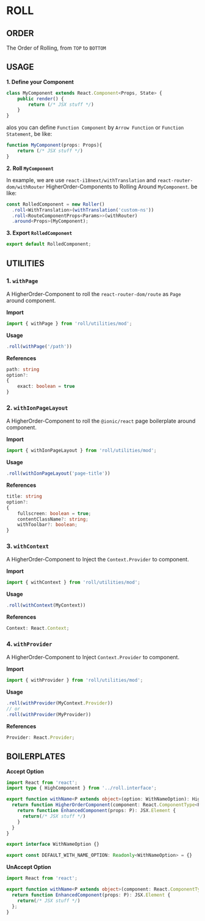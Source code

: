 # ROLL

## ORDER

The Order of Rolling, from `TOP` to `BOTTOM`

## USAGE

**1. Define your Component**

```typescript
class MyComponent extends React.Component<Props, State> {
	public render() {
		return (/* JSX stuff */)
	}
}
```

alos you can define `Function Component` by `Arrow Function` or `Function Statement`, be like:

```typescript
function MyComponent(props: Props){
	return (/* JSX stuff */)
}
```

**2. Roll `MyComponent`**

In example, we are use `react-i18next/withTranslation` and `react-router-dom/withRouter` HigherOrder-Components to Rolling Around `MyComponent`. be like:

```typescript
const RolledComponent = new Roller()
  .roll<WithTranslation>(withTranslation('custom-ns'))
  .roll<RouteComponentProps<Params>>(withRouter)
  .around<Props>(MyComponent);
```

**3. Export `RolledComponent`**

```typescript
export default RolledComponent;
```

## UTILITIES

### 1. `withPage`

A HigherOrder-Component to roll the `react-router-dom/route` as `Page` around component.

**Import**

```typescript
import { withPage } from 'roll/utilities/mod';
```

**Usage**

```typescript
.roll(withPage('/path'))
```

**References**

```typescript
path: string
option?:
{
	exact: boolean = true
}
```

### 2. `withIonPageLayout`

A HigherOrder-Component to roll the `@ionic/react` page boilerplate around component.

**Import**

```typescript
import { withIonPageLayout } from 'roll/utilities/mod';
```

**Usage**

```typescript
.roll(withIonPageLayout('page-title'))
```

**References**

```typescript
title: string
option?:
{
	fullscreen: boolean = true;
	contentClassName?: string;
	withToolbar?: boolean;
}
```

### 3. `withContext`

A HigherOrder-Component to Inject the `Context.Provider` to component.

**Import**

```typescript
import { withContext } from 'roll/utilities/mod';
```

**Usage**

```typescript
.roll(withContext(MyContext))
```

**References**

```typescript
Context: React.Context;
```

### 4. `withProvider`

A HigherOrder-Component to Inject `Context.Provider` to component.

**Import**

```typescript
import { withProvider } from 'roll/utilities/mod';
```

**Usage**

```typescript
.roll(withProvider(MyContext.Provider))
// or
.roll(withProvider(MyProvider))
```

**References**

```typescript
Provider: React.Provider;
```

## BOILERPLATES

**Accept Option**

```typescript
import React from 'react';
import type { HighComponent } from '../roll.interface';

export function withName<P extends object>(option: WithNameOption): HighComponent<P> {
  return function HigherOrderComponent(component: React.ComponentType<P>){
    return function EnhancedComponent(props: P): JSX.Element {
      return(/* JSX stuff */)
    }
  }
}

export interface WithNameOption {}

export const DEFAULT_WITH_NAME_OPTION: Readonly<WithNameOption> = {}
```

**UnAccept Option**

```typescript
import React from 'react';

export function withName<P extends object>(component: React.ComponentType<P>) {
  return function EnhancedComponent(props: P): JSX.Element {
    return(/* JSX stuff */)
  };
}
```
